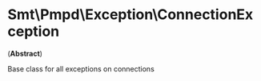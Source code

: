Smt\Pmpd\Exception\ConnectionException
======================================

(**Abstract**)

Base class for all exceptions on connections
